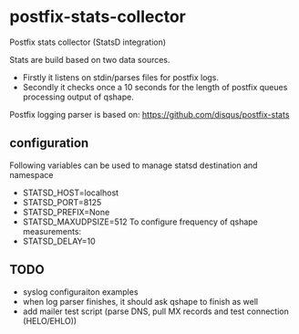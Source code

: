 postfix-stats-collector
=======================
Postfix stats collector (StatsD integration)

Stats are build based on two data sources.
- Firstly it listens on stdin/parses files for postfix logs.
- Secondly it checks once a 10 seconds for the length of postfix queues processing output of qshape.

Postfix logging parser is based on: https://github.com/disqus/postfix-stats


configuration
-------------
Following variables can be used to manage statsd destination and namespace
- STATSD_HOST=localhost
- STATSD_PORT=8125
- STATSD_PREFIX=None
- STATSD_MAXUDPSIZE=512
To configure frequency of qshape measurements:
- STATSD_DELAY=10


TODO
----
- syslog configuraiton examples
- when log parser finishes, it should ask qshape to finish as well
- add mailer test script (parse DNS, pull MX records and test connection (HELO/EHLO))
